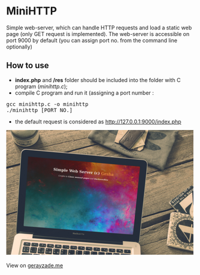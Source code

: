 # MiniHTTP
Simple web-server, which can handle HTTP requests and load a static web page (only GET request is implemented). The web-server is accessible on port 9000 by default (you can assign port no. from the command line optionally)
## How to use
- <b>index.php</b> and <b>/res</b> folder should be included into the folder with C program (<i>minihttp.c</i>);
- compile C program and run it (assigning a port number :
<pre>
gcc minihttp.c -o minihttp
./minihttp [PORT NO.]
</pre>
- the default request is considered as http://127.0.0.1:9000/index.php
<img width="500px" src="mockup.jpg" />
<br/><br/>
View on <a href="http://www.gerayzade.me/dev/minihttp/" target="_blank">gerayzade.me</a>
